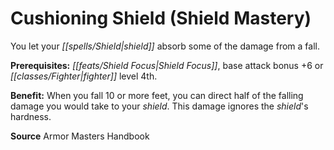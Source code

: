 ﻿---
cssclass: [feats]

---
# Cushioning Shield (Shield Mastery)

You let your _[[spells/Shield|shield]]_ absorb some of the damage from a fall.

**Prerequisites:** _[[feats/Shield Focus|Shield Focus]]_, base attack bonus +6 or _[[classes/Fighter|fighter]]_ level 4th.

**Benefit:** When you fall 10 or more feet, you can direct half of the falling damage you would take to your _shield_. This damage ignores the _shield_'s hardness.

**Source** Armor Masters Handbook